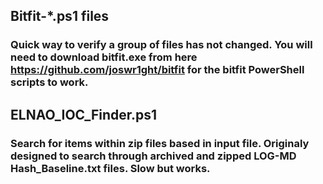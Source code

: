 ## Bitfit-*.ps1 files

### Quick way to verify a group of files has not changed. You will need to download bitfit.exe from here https://github.com/joswr1ght/bitfit for the bitfit PowerShell scripts to work. 

## ELNAO_IOC_Finder.ps1

### Search for items within zip files based in input file. Originaly designed to search through archived and zipped LOG-MD Hash_Baseline.txt files. Slow but works.
